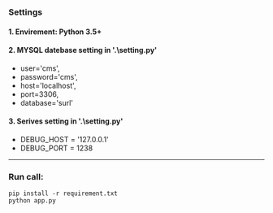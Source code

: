 ### Settings
#### 1. Envirement: Python 3.5+
#### 2. MYSQL datebase setting in '.\setting.py'
- user='cms',
- password='cms',
- host='localhost',
- port=3306,
- database='surl'
#### 3. Serives setting in '.\setting.py'
- DEBUG_HOST = '127.0.0.1'
- DEBUG_PORT = 1238

---
### Run call:
```shell
pip install -r requirement.txt
python app.py 
```
